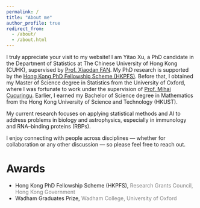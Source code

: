 ```yaml
---
permalink: /
title: "About me"
author_profile: true
redirect_from: 
  - /about/
  - /about.html
---
```


I truly appreciate your visit to my website! I am Yitao Xu, a PhD candidate in the Department of Statistics at The Chinese University of Hong Kong (CUHK), supervised by [Prof. Xiaodan FAN](https://www.sta.cuhk.edu.hk/peoples/xfan/). My PhD research is supported by the [Hong Kong PhD Fellowship Scheme (HKPFS)](https://cerg1.ugc.edu.hk/hkpfs/index.html). Before that, I obtained my Master of Science degree in Statistics from the University of Oxford, where I was fortunate to work under the supervision of [Prof. Mihai Cucuringu](https://www.inet.ox.ac.uk/people/mihai-cucuringu). Earlier, I earned my Bachelor of Science degree in Mathematics from the Hong Kong University of Science and Technology (HKUST).

My current research focuses on applying statistical methods and AI to address problems in biology and astrophysics, especially in immunology and RNA–binding proteins (RBPs).

I enjoy connecting with people across disciplines — whether for collaboration or any other discussion — so please feel free to reach out.

Awards
======
- Hong Kong PhD Fellowship Scheme (HKPFS), <span style="color:gray">Research Grants Council, Hong Kong Government</span>
- Wadham Graduates Prize, <span style="color:gray">Wadham College, University of Oxford</span>
